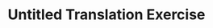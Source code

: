 ---
ee_id: '157'
site: '1'
type: '2'
long_id: 2006-002 Untitled Translation Exercise
url: 2006-002-untitled-translation-exercise
title: Untitled Translation Exercise
year: '2006'
medium: Video
commission:
dims: 1:41:53 minutes
pitch: Dazed and Confused dubbed back into English via an outsource firm in Bangalore.
ps: "<p>​So......yes the dialog in the film is still in English. :)"
live_url:
related:
youtube:
imgs: translation-2006-002-install-6-database.jpg
subheading:
display_year: '2006'
download:
add_credit:
add_credits:
related_code:
layout: things-i-made
---